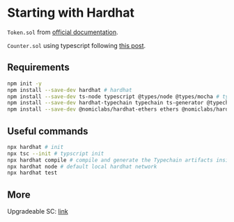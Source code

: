 # Starting with Hardhat

`Token.sol` from [official documentation](https://hardhat.org/tutorial/).

`Counter.sol` using typescript following [this post](https://rahulsethuram.medium.com/the-new-solidity-dev-stack-buidler-ethers-waffle-typescript-tutorial-f07917de48ae).


## Requirements
```sh
npm init -y
npm install --save-dev hardhat # hardhat
npm install --save-dev ts-node typescript @types/node @types/mocha # typescript
npm install --save-dev hardhat-typechain typechain ts-generator @typechain/ethers-v5 # gives you a full typed interface for your smart contracts
npm install --save-dev @nomiclabs/hardhat-ethers ethers @nomiclabs/hardhat-waffle ethereum-waffle chai # some plugins
```

## Useful commands
```sh
npx hardhat # init
npx tsc --init # typscript init
npx hardhat compile # compile and generate the Typechain artifacts inside the typechain/ directory
npx hardhat node # default local hardhat network
npx hardhat test
```

## More
Upgradeable SC: [link](https://forum.openzeppelin.com/t/openzeppelin-upgrades-step-by-step-tutorial-for-hardhat/3580)